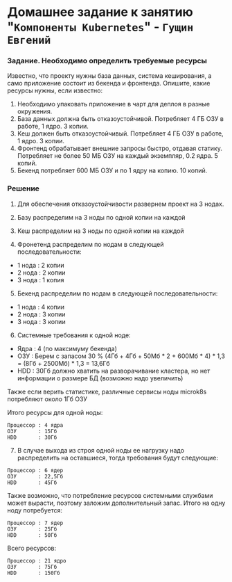 # Домашнее задание к занятию "`Компоненты Kubernetes`" - `Гущин Евгений`

### Задание. Необходимо определить требуемые ресурсы

Известно, что проекту нужны база данных, система кеширования, а само приложение состоит из бекенда и фронтенда. Опишите, какие ресурсы нужны, если известно:

1. Необходимо упаковать приложение в чарт для деплоя в разные окружения.
2. База данных должна быть отказоустойчивой. Потребляет 4 ГБ ОЗУ в работе, 1 ядро. 3 копии.
3. Кеш должен быть отказоустойчивый. Потребляет 4 ГБ ОЗУ в работе, 1 ядро. 3 копии.
4. Фронтенд обрабатывает внешние запросы быстро, отдавая статику. Потребляет не более 50 МБ ОЗУ на каждый экземпляр, 0.2 ядра. 5 копий.
5. Бекенд потребляет 600 МБ ОЗУ и по 1 ядру на копию. 10 копий.

### Решение

1. Для обеспечения отказоустойчивости развернем проект на 3 нодах.

2. Базу распределим на 3 ноды по одной копии на каждой

3. Кеш распределим на 3 ноды по одной копии на каждой

4. Фронетенд распределим по нодам в следующей последовательности:
- 1 нода : 2 копии
- 2 нода : 2 копии
- 3 нода : 1 копия

5. Бекенд распределим по нодам в следующей последовательности:
- 1 нода : 4 копии
- 2 нода : 3 копии
- 3 нода : 3 копии

6. Системные требования к одной ноде:
- Ядра : 4 (по максимуму бекенда)
- ОЗУ : Берем с запасом 30 % (4Гб + 4Гб + 50Мб * 2 + 600Мб * 4) * 1,3 = (8Гб + 2500Мб) * 1,3 = 13,6Гб
- HDD : 30Гб должно хватить на разворачивание кластера, но нет информации о размере БД (возможно надо увеличить)

Также если верить статистике, различные сервисы ноды microk8s потребляют около 1Гб ОЗУ

Итого ресурсы для одной ноды:

```
Процессор : 4 ядра
ОЗУ 	  : 15Гб		
HDD		  : 30Гб
```

7. В случае выхода из строя одной ноды ее нагрузку надо распределить на оставшиеся, тогда требования будут следующие:

```
Процессор : 6 ядер
ОЗУ 	  : 22,5Гб		
HDD		  : 45Гб
```

Также возможно, что потребление ресурсов системными службами может вырасти, поэтому заложим дополнительный запас. Итого на одну ноду потребуется:

```
Процессор : 7 ядер
ОЗУ 	  : 25Гб		
HDD		  : 50Гб
```

Всего ресурсов:

```
Процессор : 21 ядро
ОЗУ 	  : 75Гб		
HDD		  : 150Гб
```
